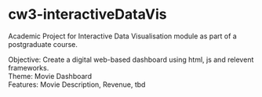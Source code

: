 # cw3-interactiveDataVis

Academic Project for Interactive Data Visualisation module as part of a postgraduate course.

Objective: Create a digital web-based dashboard using html, js and relevent frameworks.\
Theme: Movie Dashboard\
Features: Movie Description, Revenue, tbd